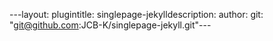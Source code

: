 ---layout: plugintitle: singlepage-jekylldescription: author: git: "git@github.com:JCB-K/singlepage-jekyll.git"---